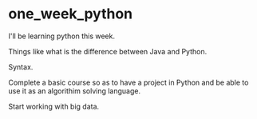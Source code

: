 # one_week_python
I'll be learning python this week.

Things like what is the difference between Java and Python.

Syntax.

Complete a basic course so as to have a project in Python and be able to use it as an algorithim solving language.

Start working with big data.
